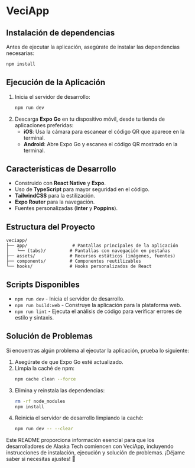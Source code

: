 # VeciApp

## Instalación de dependencias
Antes de ejecutar la aplicación, asegúrate de instalar las dependencias necesarias:
```bash
npm install
```

## Ejecución de la Aplicación
1. Inicia el servidor de desarrollo:
   ```bash
   npm run dev
   ```
2. Descarga **Expo Go** en tu dispositivo móvil, desde tu tienda de aplicaciones preferidas:
   - **iOS**: Usa la cámara para escanear el código QR que aparece en la terminal.
   - **Android**: Abre Expo Go y escanea el código QR mostrado en la terminal.

## Características de Desarrollo
- Construido con **React Native** y **Expo**.
- Uso de **TypeScript** para mayor seguridad en el código.
- **TailwindCSS** para la estilización.
- **Expo Router** para la navegación.
- Fuentes personalizadas (**Inter** y **Poppins**).

## Estructura del Proyecto
```plaintext
veciapp/
├── app/                 # Pantallas principales de la aplicación
│   └── (tabs)/         # Pantallas con navegación en pestañas
├── assets/             # Recursos estáticos (imágenes, fuentes)
├── components/         # Componentes reutilizables
└── hooks/              # Hooks personalizados de React
```

## Scripts Disponibles
- `npm run dev` - Inicia el servidor de desarrollo.
- `npm run build:web` - Construye la aplicación para la plataforma web.
- `npm run lint` - Ejecuta el análisis de código para verificar errores de estilo y sintaxis.

## Solución de Problemas
Si encuentras algún problema al ejecutar la aplicación, prueba lo siguiente:

1. Asegúrate de que Expo Go esté actualizado.
2. Limpia la caché de npm:
   ```bash
   npm cache clean --force
   ```
3. Elimina y reinstala las dependencias:
   ```bash
   rm -rf node_modules
   npm install
   ```
4. Reinicia el servidor de desarrollo limpiando la caché:
   ```bash
   npm run dev -- --clear
   ```
   
Este README proporciona información esencial para que los desarrolladores de Alaska Tech comiencen con VeciApp, incluyendo instrucciones de instalación, ejecución y solución de problemas. ¡Déjame saber si necesitas ajustes! 🚀
